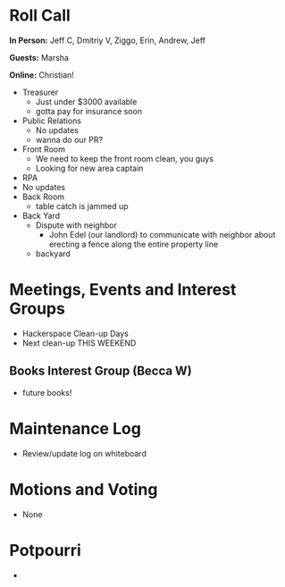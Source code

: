 # Roll Call
**In Person:** Jeff C, Dmitriy V, Ziggo, Erin, Andrew, Jeff

**Guests:** Marsha

**Online:** Christian!

- Treasurer
  - Just under $3000 available
  - gotta pay for insurance soon
- Public Relations
  - No updates
  - wanna do our PR?
- Front Room
  - We need to keep the front room clean, you guys
  - Looking for new area captain
- RPA
 - No updates
- Back Room
  - table catch is jammed up
- Back Yard
  - Dispute with neighbor
    - John Edel (our landlord) to communicate with neighbor about erecting a fence along the entire property line
  - backyard
# Meetings, Events and Interest Groups
- Hackerspace Clean-up Days
 - Next clean-up THIS WEEKEND
## Books Interest Group (Becca W)
- future books!
# Maintenance Log
- Review/update log on whiteboard
# Motions and Voting
- None
# Potpourri
- 
